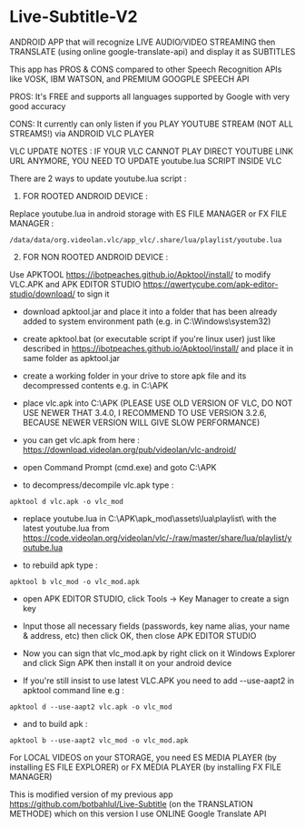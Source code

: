 # Live-Subtitle-V2
ANDROID APP that will recognize LIVE AUDIO/VIDEO STREAMING then TRANSLATE (using online google-translate-api) and display it as SUBTITLES

This app has PROS & CONS compared to other Speech Recognition APIs like VOSK, IBM WATSON, and PREMIUM GOOGPLE SPEECH API

PROS:
It's FREE and supports all languages supported by Google with very good accuracy

CONS:
It currently can only listen if you PLAY YOUTUBE STREAM (NOT ALL STREAMS!) via ANDROID VLC PLAYER

VLC UPDATE NOTES : IF YOUR VLC CANNOT PLAY DIRECT YOUTUBE LINK URL ANYMORE, YOU NEED TO UPDATE youtube.lua SCRIPT INSIDE VLC

There are 2 ways to update youtube.lua script :

1. FOR ROOTED ANDROID DEVICE :

Replace youtube.lua in android storage with ES FILE MANAGER or FX FILE MANAGER :

```
/data/data/org.videolan.vlc/app_vlc/.share/lua/playlist/youtube.lua
```

2. FOR NON ROOTED ANDROID DEVICE :

Use APKTOOL https://ibotpeaches.github.io/Apktool/install/ to modify VLC.APK and APK EDITOR STUDIO https://qwertycube.com/apk-editor-studio/download/ to sign it

- download apktool.jar and place it into a folder that has been already added to system environment path (e.g. in C:\Windows\system32)

- create apktool.bat (or executable script if you're linux user) just like described in https://ibotpeaches.github.io/Apktool/install/ and place it in same folder as apktool.jar

- create a working folder in your drive to store apk file and its decompressed contents e.g. in C:\APK

- place vlc.apk into C:\APK (PLEASE USE OLD VERSION OF VLC, DO NOT USE NEWER THAT 3.4.0, I RECOMMEND TO USE VERSION 3.2.6, BECAUSE NEWER VERSION WILL GIVE SLOW PERFORMANCE)

- you can get vlc.apk from here : https://download.videolan.org/pub/videolan/vlc-android/

- open Command Prompt (cmd.exe) and goto C:\APK

- to decompress/decompile vlc.apk type :
```
apktool d vlc.apk -o vlc_mod
```

- replace youtube.lua in C:\APK\apk_mod\assets\lua\playlist\ with the latest youtube.lua from https://code.videolan.org/videolan/vlc/-/raw/master/share/lua/playlist/youtube.lua

- to rebuild apk type :
```
apktool b vlc_mod -o vlc_mod.apk
```

- open APK EDITOR STUDIO, click Tools -> Key Manager to create a sign key

- Input those all necessary fields (passwords, key name alias,  your name & address, etc) then click OK, then close APK EDITOR STUDIO

- Now you can sign that vlc_mod.apk by right click on it Windows Explorer and click Sign APK then install it on your android device

- If you're still insist to use latest VLC.APK you need to add --use-aapt2 in apktool command line e.g :
```
apktool d --use-aapt2 vlc.apk -o vlc_mod
```
- and to build apk :
```
apktool b --use-aapt2 vlc_mod -o vlc_mod.apk
```


For LOCAL VIDEOS on your STORAGE, you need ES MEDIA PLAYER (by installing ES FILE EXPLORER) or FX MEDIA PLAYER (by installing FX FILE MANAGER)

This is modified version of my previous app https://github.com/botbahlul/Live-Subtitle (on the TRANSLATION METHODE) which on this version I use ONLINE Google Translate API
